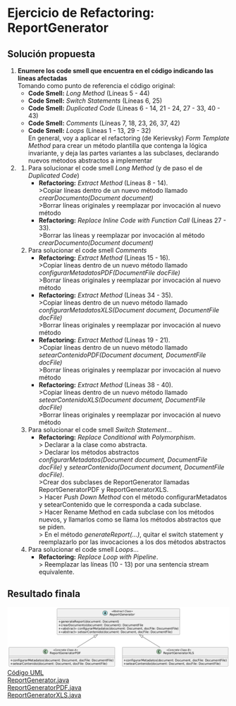 # Ejercicio de Refactoring: ReportGenerator
## Solución propuesta
1. **Enumere los code smell que encuentra en el código indicando las líneas afectadas**
 <br>Tomando como punto de referencia el código original:
   - **Code Smell:** _Long Method_ (Líneas 5 - 44)
   - **Code Smell:** _Switch Statements_ (Líneas 6, 25)
   - **Code Smell:** _Duplicated Code_ (Líneas 6 - 14, 21 - 24, 27 - 33, 40 - 43)
   - **Code Smell:** _Comments_ (Líneas 7, 18, 23, 26, 37, 42)
   - **Code Smell:** _Loops_ (Líneas 1 - 13, 29 - 32)
  <br>En general, voy a aplicar el refactoring (de Kerievsky) _Form Template Method_ para crear un método plantilla que contenga la lógica invariante, y deja las partes variantes a las subclases, declarando nuevos métodos abstractos a implementar
2. 1. Para solucionar el code smell _Long Method_ (y de paso el de _Duplicated Code_)
      - **Refactoring:** _Extract Method_ (Líneas 8 - 14). <br>>Copiar líneas dentro de un nuevo método llamado _crearDocumento(Document document)_ <br>>Borrar líneas originales y reemplazar por invocación al nuevo método
      - **Refactoring:** _Replace Inline Code with Function Call_ (Líneas 27 - 33). <br>>Borrar las líneas y reemplazar por invocación al método _crearDocumento(Document document)_
   2. Para solucionar el code smell _Comments_
      - **Refactoring:** _Extract Method_ (Líneas 15 - 16). <br>>Copiar líneas dentro de un nuevo método llamado _configurarMetadatosPDF(DocumentFile docFile)_ <br>>Borrar líneas originales y reemplazar por invocación al nuevo método
      - **Refactoring:** _Extract Method_ (Líneas 34 - 35). <br>>Copiar líneas dentro de un nuevo método llamado _configurarMetadatosXLS(Document document, DocumentFile docFile)_ <br>>Borrar líneas originales y reemplazar por invocación al nuevo método
      - **Refactoring:** _Extract Method_ (Líneas 19 - 21). <br>>Copiar líneas dentro de un nuevo método llamado _setearContenidoPDF(Document document, DocumentFile docFile)_ <br>>Borrar líneas originales y reemplazar por invocación al nuevo método
      - **Refactoring:** _Extract Method_ (Líneas 38 - 40). <br>>Copiar líneas dentro de un nuevo método llamado _setearContenidoXLS(Document document, DocumentFile docFile)_ <br>>Borrar líneas originales y reemplazar por invocación al nuevo método
   3. Para solucionar el code smell _Switch Statement_...
      - **Refactoring:** _Replace Conditional with Polymorphism_. <br>> Declarar a la clase como abstracta. <br>> Declarar los métodos abstractos _configurarMetadatos(Document document, DocumentFile docFile)_ y _setearContenido(Document document, DocumentFile docFile)_. <br>>Crear dos subclases de ReportGenerator llamadas ReportGeneratorPDF y ReportGeneratorXLS. <br>> Hacer _Push Down Method_ con el método configurarMetadatos y setearContenido que le corresponda a cada subclase. <br>> Hacer Rename Method en cada subclase con los métodos nuevos, y llamarlos como se llama los métodos abstractos que se piden. <br>> En el método _generateReport(...)_, quitar el switch statement y reemplazarlo por las invocaciones a los dos métodos abstractos
   4. Para solucionar el code smell _Loops_...
      - **Refactoring:** _Replace Loop with Pipeline_. <br>> Reemplazar las líneas (10 - 13) por una sentencia stream equivalente.
## Resultado finala
![Diagrama UML](./diag_uml_sol_ref.png)<br>
[Código UML](./source_sol_ref.uml)<br>
[ReportGenerator.java](./ReportGenerator.java)<br>
[ReportGeneratorPDF.java](./ReportGeneratorPDF.java)<br>
[ReportGeneratorXLS.java](./ReportGeneratorXLS.java)<br>
